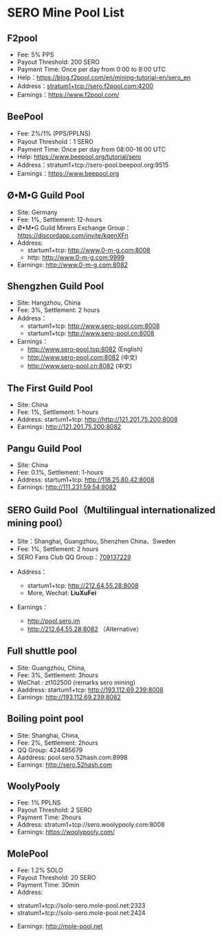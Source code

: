 # SERO Mine Pool List


## F2pool

- Fee: 5% PPS
- Payout Threshold: 200 SERO
- Payment Time: Once per day from 0:00 to 8:00 UTC
- Help：<https://blog.f2pool.com/en/mining-tutorial-en/sero_en> 
- Address：<stratum1+tcp://sero.f2pool.com:4200>
- Earnings：<https://www.f2pool.com/> 

## BeePool

- Fee: 2%/1% (PPS/PPLNS)
- Payout Threshold：1 SERO
- Payment Time: Once per day from 08:00-16:00 UTC
- Help: <https://www.beepool.org/tutorial/sero>
- Address：stratum1+tcp://sero-pool.beepool.org:9515
- Earnings：<https://www.beepool.org>

## Ø•M•G Guild Pool

- Site: Germany
- Fee: 1%, Settlement: 12-hours
- Ø•M•G Guild Miners Exchange Group：<https://discordapp.com/invite/kqenXFn>
- Address: 
   - startum1+tcp: <http://www.0-m-g.com:8008>
   - http: <http://www.0-m-g.com:9999>
- Earnings:  <http://www.0-m-g.com:8082>


## Shengzhen Guild Pool

- Site:  Hangzhou, China
- Fee: 3%, Settlement: 2 hours
- Address：
  - startum1+tcp: <http://www.sero-pool.com:8008>
  - startum1+tcp: <http://www.sero-pool.cn:8008>
- Earnings：
  - <http://www.sero-pool.top:8082>  (English)
  - <http://www.sero-pool.com:8082> (中文)
  - <http://www.sero-pool.cn:8082>  (中文)
  

## The First Guild Pool

- Site: China
- Fee: 1%, Settlement: 1-hours
- Address: startum1+tcp: <http://http://121.201.75.200:8008>
- Earnings: <http://121.201.75.200:8082>

## Pangu Guild Pool

- Site: China
- Fee: 0.1%, Settlement: 1-hours
- Address: startum1+tcp: <http://118.25.80.42:8008>
- Earnings: <http://111.231.59.54:8082>


## SERO Guild Pool（Multilingual internationalized mining pool）

- Site：Shanghai, Guangzhou, Shenzhen China、Sweden
- Fee: 1%, Settlement: 2 hours
- SERO Fans Club QQ Group：[709137229](//shang.qq.com/wpa/qunwpa?idkey=41898c6b30403ce39f6b3f7daee097acd7b1f3b795c16019b8fe401eff0c25ca "SERO Fans Club QQ Group：709137229")


* Address：
  * startum1+tcp: <http://212.64.55.28:8008>
  * More, Wechat: **LiuXuFei**
  
* Earnings：
  * <http://pool.sero.im>
  * <http://212.64.55.28:8082> （Alternative）


## Full shuttle pool
* Site: Guangzhou, China,
* Fee: 3%, Settlement: 3hours
* WeChat : zt102500 (remarks sero mining)
* Aaddress: startum1+tcp: http://193.112.69.239:8008
* Earnings: http://193.112.69.239:8082

## Boiling point pool
* Site: Shanghai, China,
* Fee: 2%, Settlement: 2hours
* QQ Group: 424495679
* Aaddress: pool.sero.52hash.com:8998
* Earnings: http://sero.52hash.com


## WoolyPooly

* Fee: 1% PPLNS 
* Payout Threshold: 2 SERO 
* Payment Time: 2hours 
* Address: stratum1+tcp://sero.woolypooly.com:8008 
* Earnings: https://woolypooly.com/


## MolePool

* Fee: 1.2% SOLO 
* Payout Threshold: 20 SERO 
* Payment Time: 30min 
* Address: 
 - stratum1+tcp://solo-sero.mole-pool.net:2323 
 - stratum1+tcp://solo-sero.mole-pool.net:2424 
* Earnings: http://mole-pool.net


